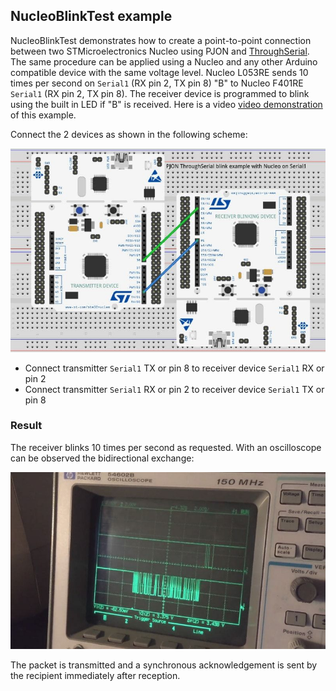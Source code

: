 ## NucleoBlinkTest example
NucleoBlinkTest demonstrates how to create a point-to-point connection between two STMicroelectronics Nucleo using PJON and [ThroughSerial](https://github.com/gioblu/PJON/tree/master/src/strategies/ThroughSerial). The same procedure can be applied using a Nucleo and any other Arduino compatible device with the same voltage level. Nucleo L053RE sends 10 times per second on `Serial1` (RX pin 2, TX pin 8) "B" to Nucleo F401RE `Serial1` (RX pin 2, TX pin 8). The receiver device is programmed to blink using the built in LED if "B" is received. Here is a video [video demonstration](https://www.youtube.com/watch?v=ztZXRkLhZl8) of this example.

Connect the 2 devices as shown in the following scheme:

![PJON STM32 Nucleo Blink example](images/PJON-TS-Nucleo.jpg)
- Connect transmitter `Serial1` TX or pin 8 to receiver device `Serial1` RX or pin 2
- Connect transmitter `Serial1` RX or pin 2 to receiver device `Serial1` TX or pin 8

### Result
The receiver blinks 10 times per second as requested. With an oscilloscope can be observed the bidirectional exchange:

![PJON STM32 Nucleo Blink example seen in the oscilloscope](images/PJON-TS-Nucleo-oscillo.jpg)

The packet is transmitted and a synchronous acknowledgement is sent by the recipient immediately after reception.
